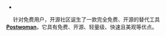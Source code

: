 > <h2 id=""></h2>
- 


&emsp; 针对免费用户，开源社区诞生了一款完全免费、开源的替代工具[**Postwoman**](https://github.com/liyasthomas/postwoman)，它具有免费、开源、轻量级、快速且美观等优点。


> <h2 id=""></h2>


<br/>




> <h2 id=""></h2>


<br/>



> <h2 id=""></h2>


<br/>